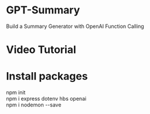 # GPT-Summary
Build a Summary Generator with OpenAI Function Calling

# Video Tutorial

# Install packages
npm init \
npm i express dotenv hbs openai \
npm i nodemon --save
